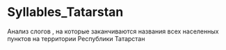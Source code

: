 # Syllables_Tatarstan
 
Анализ слогов , на которые заканчиваются названия всех населенных пунктов на территории Республики Татарстан